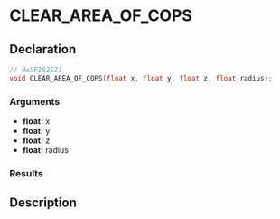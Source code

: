 # CLEAR_AREA_OF_COPS

## Declaration
```cpp
// 0x5F182E21
void CLEAR_AREA_OF_COPS(float x, float y, float z, float radius);
```

### Arguments
- **float:** x
- **float:** y
- **float:** z
- **float:** radius

### Results

## Description
